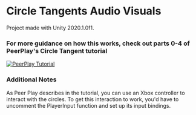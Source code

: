 # Circle Tangents Audio Visuals
Project made with Unity 2020.1.0f1.

### For more guidance on how this works, check out parts 0-4 of PeerPlay's Circle Tangent tutorial
[![PeerPlay Tutorial](https://img.youtube.com/vi/osZF7BCB8kk/0.jpg)](https://www.youtube.com/watch?v=osZF7BCB8kk)

### Additional Notes
As Peer Play describes in the tutorial, you can use an Xbox controller to interact with the circles. To get this interaction to work, you'd have to uncomment the PlayerInput function and set up its input bindings.
